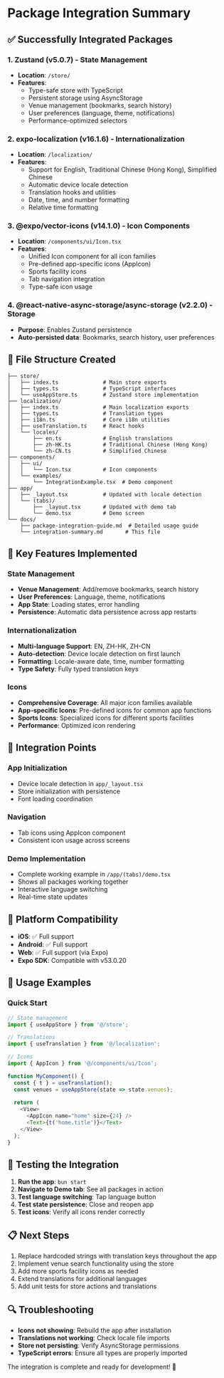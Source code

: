 # Package Integration Summary

## ✅ Successfully Integrated Packages

### 1. **Zustand** (v5.0.7) - State Management
- **Location**: `/store/`
- **Features**: 
  - Type-safe store with TypeScript
  - Persistent storage using AsyncStorage
  - Venue management (bookmarks, search history)
  - User preferences (language, theme, notifications)
  - Performance-optimized selectors

### 2. **expo-localization** (v16.1.6) - Internationalization
- **Location**: `/localization/`
- **Features**:
  - Support for English, Traditional Chinese (Hong Kong), Simplified Chinese
  - Automatic device locale detection
  - Translation hooks and utilities
  - Date, time, and number formatting
  - Relative time formatting

### 3. **@expo/vector-icons** (v14.1.0) - Icon Components
- **Location**: `/components/ui/Icon.tsx`
- **Features**:
  - Unified Icon component for all icon families
  - Pre-defined app-specific icons (AppIcon)
  - Sports facility icons
  - Tab navigation integration
  - Type-safe icon usage

### 4. **@react-native-async-storage/async-storage** (v2.2.0) - Storage
- **Purpose**: Enables Zustand persistence
- **Auto-persisted data**: Bookmarks, search history, user preferences

## 📁 File Structure Created

```
├── store/
│   ├── index.ts              # Main store exports
│   ├── types.ts              # TypeScript interfaces
│   └── useAppStore.ts        # Zustand store implementation
├── localization/
│   ├── index.ts              # Main localization exports
│   ├── types.ts              # Translation types
│   ├── i18n.ts               # Core i18n utilities
│   ├── useTranslation.ts     # React hooks
│   └── locales/
│       ├── en.ts             # English translations
│       ├── zh-HK.ts          # Traditional Chinese (Hong Kong)
│       └── zh-CN.ts          # Simplified Chinese
├── components/
│   ├── ui/
│   │   └── Icon.tsx          # Icon components
│   └── examples/
│       └── IntegrationExample.tsx  # Demo component
├── app/
│   ├── _layout.tsx           # Updated with locale detection
│   └── (tabs)/
│       ├── _layout.tsx       # Updated with demo tab
│       └── demo.tsx          # Demo screen
└── docs/
    ├── package-integration-guide.md  # Detailed usage guide
    └── integration-summary.md       # This file
```

## 🚀 Key Features Implemented

### State Management
- **Venue Management**: Add/remove bookmarks, search history
- **User Preferences**: Language, theme, notifications
- **App State**: Loading states, error handling
- **Persistence**: Automatic data persistence across app restarts

### Internationalization
- **Multi-language Support**: EN, ZH-HK, ZH-CN
- **Auto-detection**: Device locale detection on first launch
- **Formatting**: Locale-aware date, time, number formatting
- **Type Safety**: Fully typed translation keys

### Icons
- **Comprehensive Coverage**: All major icon families available
- **App-specific Icons**: Pre-defined icons for common app functions
- **Sports Icons**: Specialized icons for different sports facilities
- **Performance**: Optimized icon rendering

## 🎯 Integration Points

### App Initialization
- Device locale detection in `app/_layout.tsx`
- Store initialization with persistence
- Font loading coordination

### Navigation
- Tab icons using AppIcon component
- Consistent icon usage across screens

### Demo Implementation
- Complete working example in `/app/(tabs)/demo.tsx`
- Shows all packages working together
- Interactive language switching
- Real-time state updates

## 📱 Platform Compatibility

- **iOS**: ✅ Full support
- **Android**: ✅ Full support  
- **Web**: ✅ Full support (via Expo)
- **Expo SDK**: Compatible with v53.0.20

## 🔧 Usage Examples

### Quick Start
```typescript
// State management
import { useAppStore } from '@/store';

// Translations
import { useTranslation } from '@/localization';

// Icons
import { AppIcon } from '@/components/ui/Icon';

function MyComponent() {
  const { t } = useTranslation();
  const venues = useAppStore(state => state.venues);
  
  return (
    <View>
      <AppIcon name="home" size={24} />
      <Text>{t('home.title')}</Text>
    </View>
  );
}
```

## 🧪 Testing the Integration

1. **Run the app**: `bun start`
2. **Navigate to Demo tab**: See all packages in action
3. **Test language switching**: Tap language button
4. **Test state persistence**: Close and reopen app
5. **Test icons**: Verify all icons render correctly

## 📋 Next Steps

1. Replace hardcoded strings with translation keys throughout the app
2. Implement venue search functionality using the store
3. Add more sports facility icons as needed
4. Extend translations for additional languages
5. Add unit tests for store actions and translations

## 🔍 Troubleshooting

- **Icons not showing**: Rebuild the app after installation
- **Translations not working**: Check locale file imports
- **Store not persisting**: Verify AsyncStorage permissions
- **TypeScript errors**: Ensure all types are properly imported

The integration is complete and ready for development! 🎉
